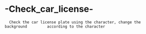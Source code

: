 # -Check_car_license-
      Check the car license plate using the character, change the background         according to the character

